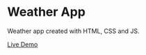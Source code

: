 # Weather App

Weather app created with HTML, CSS and JS.

[Live Demo](https://srimanokaran.github.io/weather-app/) 
